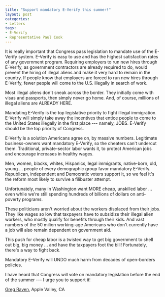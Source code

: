```yaml
---
title: "Support mandatory E-Verify this summer!"
layout: post
categories:
- Letters
tags:
- E-Verify
- Representative Paul Cook
---
```


It is really important that Congress pass legislation to mandate use of the E-Verify system. E-Verify is easy to use and has the highest satisfaction rates of any government program. Requiring employers to run new hires through E-Verify, as government contractors are already required to do, would prevent the hiring of illegal aliens and make it very hard to remain in the country. If people know that employers are forced to run new hires through E-Verify, fewer people will come to the U.S. illegally in search of work.

Most illegal aliens don't sneak across the border. They initially come with visas and passports, then simply never go home. And, of course, millions of illegal aliens are ALREADY HERE.

Mandating E-Verify is the top legislative priority to fight illegal immigration. E-Verify will simply take away the incentives that entice people to come to the United States illegally in the first place --- namely, JOBS. E-Verify should be the top priority of Congress.

E-Verify is a solution Americans agree on, by massive numbers. Legitimate business-owners want mandatory E-Verify, so the cheaters can't undercut them. Traditional, private-sector labor wants it, to protect American jobs and encourage increases in healthy wages.

Men, women, blacks, whites, Hispanics, legal immigrants, native-born, old, young ... people of every demographic group favor mandatory E-Verify. Republican, independent and Democratic voters support it, so we feel it's the reform most likely to survive a filibuster attempt.

Unfortunately, many in Washington want MORE cheap, unskilled labor ... even while we're still spending hundreds of billions of dollars on anti-poverty programs.

These politicians aren't worried about the workers displaced from their jobs. They like wages so low that taxpayers have to subsidize their illegal alien workers, who mostly qualify for benefits through their kids. And vast numbers of the 50 milion working-age Americans who don't currently have a job will also remain dependent on government aid.

This push for cheap labor is a twisted way to get big government to shell out big, big money ... and have the taxpayers foot the bill! Fortunately, there's a way to fight back.

Mandatory E-Verify will UNDO much harm from decades of open-borders policies.

I have heard that Congress will vote on mandatory legislation before the end of the summer --- I urge you to support it!

[Greg Raven](https://www.gregraven.org/), Apple Valley, CA
